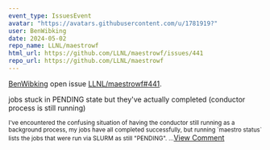 ```yaml
---
event_type: IssuesEvent
avatar: "https://avatars.githubusercontent.com/u/1781919?"
user: BenWibking
date: 2024-05-02
repo_name: LLNL/maestrowf
html_url: https://github.com/LLNL/maestrowf/issues/441
repo_url: https://github.com/LLNL/maestrowf
---
```


<a href='https://github.com/BenWibking' target='_blank'>BenWibking</a> open issue <a href='https://github.com/LLNL/maestrowf/issues/441' target='_blank'>LLNL/maestrowf#441</a>.

<p>jobs stuck in PENDING state but they've actually completed (conductor process is still running)</p><small>I've encountered the confusing situation of having the conductor still running as a background process, my jobs have all completed successfully, but running `maestro status` lists the jobs that were run via SLURM as still "PENDING"....</small><a href='https://github.com/LLNL/maestrowf/issues/441' target='_blank'>View Comment</a>